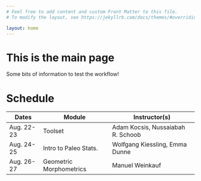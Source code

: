 ```yaml
---
# Feel free to add content and custom Front Matter to this file.
# To modify the layout, see https://jekyllrb.com/docs/themes/#overriding-theme-defaults

layout: home
---
```


# This is the main page

Some bits of information to test the workflow!

# Schedule

| Dates      | Module                  | Instructor(s)                     |
|------------|-------------------------|-----------------------------------|
| Aug. 22-23 | Toolset                 | Adam Kocsis, Nussaiabah R. Schoob |
| Aug. 24-25 | Intro to Paleo Stats.   | Wolfgang Kiessling, Emma Dunne    |
| Aug. 26-27 | Geometric Morphometrics | Manuel Weinkauf                   |

